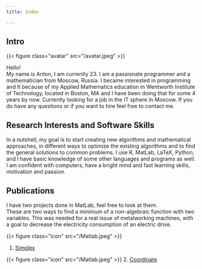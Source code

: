 ```yaml
---
title: Index

---
```


## Intro

{{< figure class="avatar" src="/avatar.jpeg" >}}

Hello! \
My name is Anton, I am currently 23. I am a passionate programmer and a mathematician from Moscow, Russia. I became interested in programming and It because of my Applied Mathematics education in Wentworth Institute of Technology, located in Boston, MA and I have been doing that for some 4 years by now. Currently looking for a job in the IT sphere in Moscow. If you do have any questions or if you want to hire feel free to contact me.

## Research Interests and Software Skills

In a nutshell, my goal is to start creating new algorithms and mathematical approaches, in different ways to optimize the existing algorithms and to find the general solutions to common problems. I use R, MatLab, LaTeX, Python, and I have basic knowledge of some other languages and programs as well. I am confident with computers, have a bright mind and fast learning skills, motivation and passion.

## Publications

I have two projects done in MatLab, feel free to look at them. \
These are two ways to find a minimum of a non-algebraic function with two variables. This was needed for a real issue of metalworking machines, with a goal to decrease the electricity consumption of an electric drive. 

{{< figure class="icon" src="/Matlab.jpeg" >}}
1. [Simplex](/projects)


{{< figure class="icon" src="/Matlab.jpeg" >}}
2. [Coordinate](/projects)

